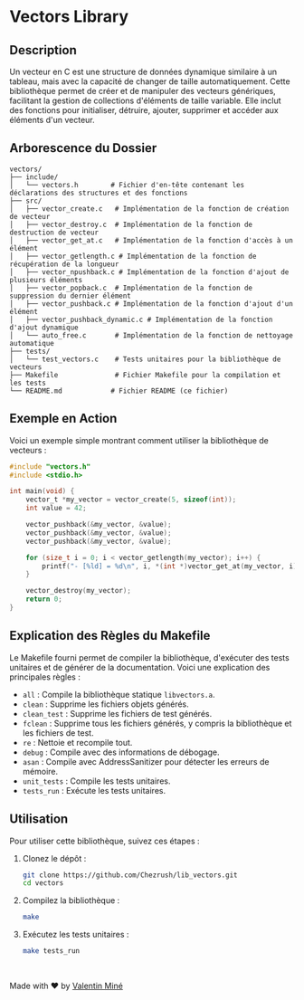 # Vectors Library

## Description

Un vecteur en C est une structure de données dynamique similaire à un tableau, mais avec la capacité de changer de taille automatiquement. Cette bibliothèque permet de créer et de manipuler des vecteurs génériques, facilitant la gestion de collections d'éléments de taille variable. Elle inclut des fonctions pour initialiser, détruire, ajouter, supprimer et accéder aux éléments d'un vecteur.

## Arborescence du Dossier

```
vectors/
├── include/
│   └── vectors.h        # Fichier d'en-tête contenant les déclarations des structures et des fonctions
├── src/
│   ├── vector_create.c   # Implémentation de la fonction de création de vecteur
│   ├── vector_destroy.c  # Implémentation de la fonction de destruction de vecteur
│   ├── vector_get_at.c   # Implémentation de la fonction d'accès à un élément
│   ├── vector_getlength.c # Implémentation de la fonction de récupération de la longueur
│   ├── vector_npushback.c # Implémentation de la fonction d'ajout de plusieurs éléments
│   ├── vector_popback.c  # Implémentation de la fonction de suppression du dernier élément
│   ├── vector_pushback.c # Implémentation de la fonction d'ajout d'un élément
│   ├── vector_pushback_dynamic.c # Implémentation de la fonction d'ajout dynamique
│   └── auto_free.c       # Implémentation de la fonction de nettoyage automatique
├── tests/
│   └── test_vectors.c    # Tests unitaires pour la bibliothèque de vecteurs
├── Makefile              # Fichier Makefile pour la compilation et les tests
└── README.md            # Fichier README (ce fichier)
```

## Exemple en Action

Voici un exemple simple montrant comment utiliser la bibliothèque de vecteurs :

```c
#include "vectors.h"
#include <stdio.h>

int main(void) {
    vector_t *my_vector = vector_create(5, sizeof(int));
    int value = 42;

    vector_pushback(&my_vector, &value);
    vector_pushback(&my_vector, &value);
    vector_pushback(&my_vector, &value);

    for (size_t i = 0; i < vector_getlength(my_vector); i++) {
        printf("- [%ld] = %d\n", i, *(int *)vector_get_at(my_vector, i));
    }

    vector_destroy(my_vector);
    return 0;
}
```

## Explication des Règles du Makefile

Le Makefile fourni permet de compiler la bibliothèque, d'exécuter des tests unitaires et de générer de la documentation. Voici une explication des principales règles :

- `all` : Compile la bibliothèque statique `libvectors.a`.
- `clean` : Supprime les fichiers objets générés.
- `clean_test` : Supprime les fichiers de test générés.
- `fclean` : Supprime tous les fichiers générés, y compris la bibliothèque et les fichiers de test.
- `re` : Nettoie et recompile tout.
- `debug` : Compile avec des informations de débogage.
- `asan` : Compile avec AddressSanitizer pour détecter les erreurs de mémoire.
- `unit_tests` : Compile les tests unitaires.
- `tests_run` : Exécute les tests unitaires.

## Utilisation

Pour utiliser cette bibliothèque, suivez ces étapes :

1. Clonez le dépôt :
   ```sh
   git clone https://github.com/Chezrush/lib_vectors.git
   cd vectors
   ```

2. Compilez la bibliothèque :
   ```sh
   make
   ```

3. Exécutez les tests unitaires :
   ```sh
   make tests_run
   ```
<br>

Made with ❤️ by [Valentin Miné](https://github.com/chezrush) 
